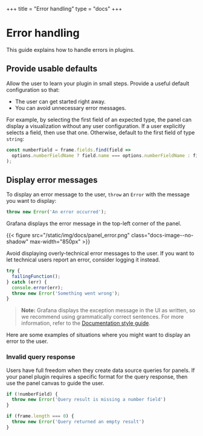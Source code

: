 +++
title = "Error handling"
type = "docs"
+++

# Error handling

This guide explains how to handle errors in plugins.

## Provide usable defaults

Allow the user to learn your plugin in small steps. Provide a useful default configuration so that:

- The user can get started right away.
- You can avoid unnecessary error messages.

For example, by selecting the first field of an expected type, the panel can display a visualization without any user configuration. If a user explicitly selects a field, then use that one. Otherwise, default to the first field of type `string`:

```ts
const numberField = frame.fields.find(field =>
  options.numberFieldName ? field.name === options.numberFieldName : field.type === FieldType.number
);
```

## Display error messages

To display an error message to the user, `throw` an `Error` with the message you want to display:

```ts
throw new Error('An error occurred');
```

Grafana displays the error message in the top-left corner of the panel.

{{< figure src="/static/img/docs/panel_error.png" class="docs-image--no-shadow" max-width="850px" >}}

Avoid displaying overly-technical error messages to the user. If you want to let technical users report an error, consider logging it instead.

```ts
try {
  failingFunction();
} catch (err) {
  console.error(err);
  throw new Error('Something went wrong');
}
```

> **Note:** Grafana displays the exception message in the UI as written, so we recommend using grammatically correct sentences. For more information, refer to the [Documentation style guide](https://github.com/grafana/grafana/blob/master/contribute/style-guides/documentation-style-guide.md).

Here are some examples of situations where you might want to display an error to the user.

### Invalid query response

Users have full freedom when they create data source queries for panels. If your panel plugin requires a specific format for the query response, then use the panel canvas to guide the user.

```ts
if (!numberField) {
  throw new Error('Query result is missing a number field')
}

if (frame.length === 0) {
  throw new Error('Query returned an empty result')
}
```
